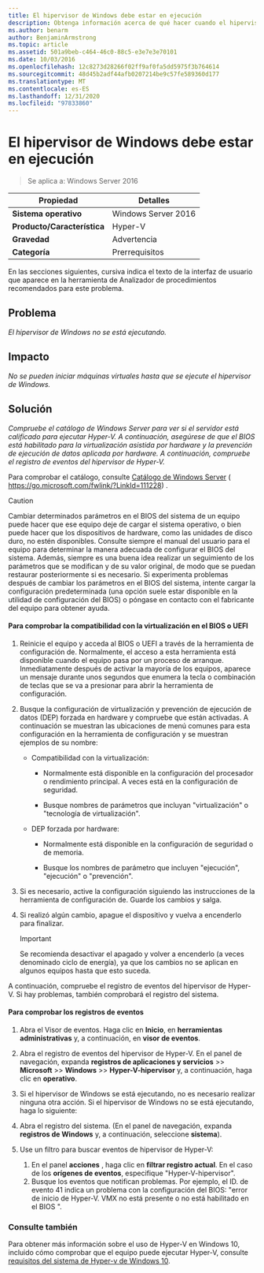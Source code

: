 ```yaml
---
title: El hipervisor de Windows debe estar en ejecución
description: Obtenga información acerca de qué hacer cuando el hipervisor de Windows no se está ejecutando.
ms.author: benarm
author: BenjaminArmstrong
ms.topic: article
ms.assetid: 501a9beb-c464-46c0-88c5-e3e7e3e70101
ms.date: 10/03/2016
ms.openlocfilehash: 12c8273d28266f02ff9af0fa5dd5975f3b764614
ms.sourcegitcommit: 48d45b2adf44afb0207214be9c57fe589360d177
ms.translationtype: MT
ms.contentlocale: es-ES
ms.lasthandoff: 12/31/2020
ms.locfileid: "97833860"
---
```

# <a name="windows-hypervisor-must-be-running"></a>El hipervisor de Windows debe estar en ejecución

>Se aplica a: Windows Server 2016

|Propiedad|Detalles|
|-|-|
|**Sistema operativo**|Windows Server 2016|
|**Producto/Característica**|Hyper-V|
|**Gravedad**|Advertencia|
|**Categoría**|Prerrequisitos|

En las secciones siguientes, cursiva indica el texto de la interfaz de usuario que aparece en la herramienta de Analizador de procedimientos recomendados para este problema.

## <a name="issue"></a>Problema

*El hipervisor de Windows no se está ejecutando.*

## <a name="impact"></a>Impacto

*No se pueden iniciar máquinas virtuales hasta que se ejecute el hipervisor de Windows.*

## <a name="resolution"></a>Solución

*Compruebe el catálogo de Windows Server para ver si el servidor está calificado para ejecutar Hyper-V. A continuación, asegúrese de que el BIOS está habilitado para la virtualización asistida por hardware y la prevención de ejecución de datos aplicada por hardware. A continuación, compruebe el registro de eventos del hipervisor de Hyper-V.*

Para comprobar el catálogo, consulte [Catálogo de Windows Server](https://go.microsoft.com/fwlink/?LinkId=111228) ( https://go.microsoft.com/fwlink/?LinkId=111228) .

> [!CAUTION]
> Cambiar determinados parámetros en el BIOS del sistema de un equipo puede hacer que ese equipo deje de cargar el sistema operativo, o bien puede hacer que los dispositivos de hardware, como las unidades de disco duro, no estén disponibles. Consulte siempre el manual del usuario para el equipo para determinar la manera adecuada de configurar el BIOS del sistema. Además, siempre es una buena idea realizar un seguimiento de los parámetros que se modifican y de su valor original, de modo que se puedan restaurar posteriormente si es necesario. Si experimenta problemas después de cambiar los parámetros en el BIOS del sistema, intente cargar la configuración predeterminada (una opción suele estar disponible en la utilidad de configuración del BIOS) o póngase en contacto con el fabricante del equipo para obtener ayuda.

#### <a name="to-verify-virtualization-support-in-the-bios-or-uefi"></a>Para comprobar la compatibilidad con la virtualización en el BIOS o UEFI

1.  Reinicie el equipo y acceda al BIOS o UEFI a través de la herramienta de configuración de. Normalmente, el acceso a esta herramienta está disponible cuando el equipo pasa por un proceso de arranque. Inmediatamente después de activar la mayoría de los equipos, aparece un mensaje durante unos segundos que enumera la tecla o combinación de teclas que se va a presionar para abrir la herramienta de configuración.

2.  Busque la configuración de virtualización y prevención de ejecución de datos (DEP) forzada en hardware y compruebe que están activadas. A continuación se muestran las ubicaciones de menú comunes para esta configuración en la herramienta de configuración y se muestran ejemplos de su nombre:

    -   Compatibilidad con la virtualización:

        -   Normalmente está disponible en la configuración del procesador o rendimiento principal. A veces está en la configuración de seguridad.

        -   Busque nombres de parámetros que incluyan "virtualización" o "tecnología de virtualización".

    -   DEP forzada por hardware:

        -   Normalmente está disponible en la configuración de seguridad o de memoria.

        -   Busque los nombres de parámetro que incluyen "ejecución", "ejecución" o "prevención".

3.  Si es necesario, active la configuración siguiendo las instrucciones de la herramienta de configuración de. Guarde los cambios y salga.

4.  Si realizó algún cambio, apague el dispositivo y vuelva a encenderlo para finalizar.

    > [!IMPORTANT]
    > Se recomienda desactivar el apagado y volver a encenderlo (a veces denominado ciclo de energía), ya que los cambios no se aplican en algunos equipos hasta que esto suceda.

A continuación, compruebe el registro de eventos del hipervisor de Hyper-V. Si hay problemas, también comprobará el registro del sistema.

#### <a name="to-check-the-event-logs"></a>Para comprobar los registros de eventos

1.  Abra el Visor de eventos. Haga clic en **Inicio**, en **herramientas administrativas** y, a continuación, en **visor de eventos**.

2.  Abra el registro de eventos del hipervisor de Hyper-V. En el panel de navegación, expanda **registros de aplicaciones y servicios**  >>  **Microsoft**  >>  **Windows**  >>  **Hyper-V-hipervisor** y, a continuación, haga clic en **operativo**.

3.  Si el hipervisor de Windows se está ejecutando, no es necesario realizar ninguna otra acción. Si el hipervisor de Windows no se está ejecutando, haga lo siguiente:

4.  Abra el registro del sistema. (En el panel de navegación, expanda **registros de Windows** y, a continuación, seleccione **sistema**).

5.  Use un filtro para buscar eventos de hipervisor de Hyper-V:
    1. En el panel **acciones** , haga clic en **filtrar registro actual**. En el caso de los **orígenes de eventos**, especifique "Hyper-V-hipervisor".
    2. Busque los eventos que notifican problemas. Por ejemplo, el ID. de evento 41 indica un problema con la configuración del BIOS: "error de inicio de Hyper-V. VMX no está presente o no está habilitado en el BIOS ".

### <a name="see-also"></a>Consulte también
Para obtener más información sobre el uso de Hyper-V en Windows 10, incluido cómo comprobar que el equipo puede ejecutar Hyper-V, consulte [requisitos del sistema de Hyper-v de Windows 10](/virtualization/hyper-v-on-windows/reference/hyper-v-requirements).